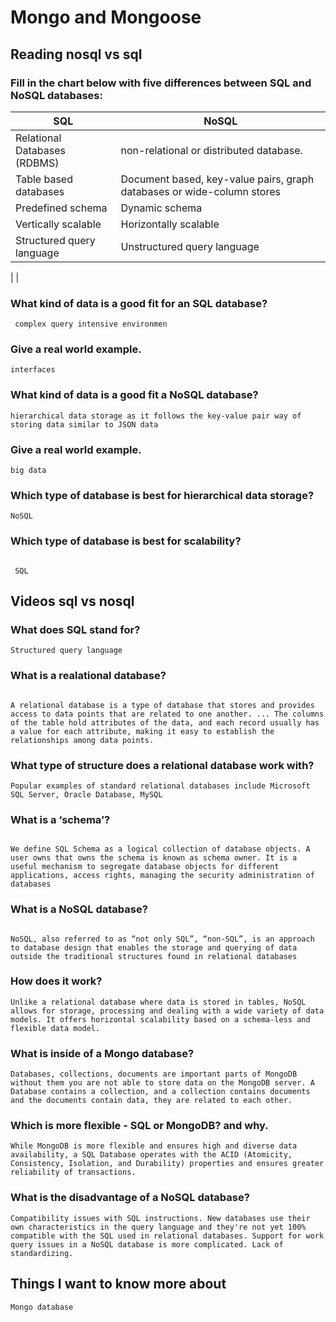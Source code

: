 # Mongo and Mongoose

## Reading nosql vs sql

### Fill in the chart below with five differences between SQL and NoSQL databases:


**SQL** | **NoSQL**
------------ | -------------
 Relational Databases (RDBMS) | non-relational or distributed database.
 Table based databases | Document based, key-value pairs, graph databases or wide-column stores
 Predefined schema | Dynamic schema
 Vertically scalable | Horizontally scalable
 Structured query language | Unstructured query language
 | 
 | 


### What kind of data is a good fit for an SQL database?

```
 complex query intensive environmen

```


### Give a real world example.

```
interfaces

```


### What kind of data is a good fit a NoSQL database?

```
hierarchical data storage as it follows the key-value pair way of storing data similar to JSON data

```


### Give a real world example.

```
big data

```


### Which type of database is best for hierarchical data storage?

```
NoSQL

```


### Which type of database is best for scalability?

```

 SQL

```


## Videos sql vs nosql 


### What does SQL stand for?

```
Structured query language

```


### What is a realational database?

```

A relational database is a type of database that stores and provides access to data points that are related to one another. ... The columns of the table hold attributes of the data, and each record usually has a value for each attribute, making it easy to establish the relationships among data points.

```


### What type of structure does a relational database work with?

```
Popular examples of standard relational databases include Microsoft SQL Server, Oracle Database, MySQL
```


### What is a ‘schema’?

```

We define SQL Schema as a logical collection of database objects. A user owns that owns the schema is known as schema owner. It is a useful mechanism to segregate database objects for different applications, access rights, managing the security administration of databases

```


### What is a NoSQL database?

```

NoSQL, also referred to as “not only SQL”, “non-SQL”, is an approach to database design that enables the storage and querying of data outside the traditional structures found in relational databases

```


### How does it work?

```
Unlike a relational database where data is stored in tables, NoSQL allows for storage, processing and dealing with a wide variety of data models. It offers horizontal scalability based on a schema-less and flexible data model.

```


### What is inside of a Mongo database?

```
Databases, collections, documents are important parts of MongoDB without them you are not able to store data on the MongoDB server. A Database contains a collection, and a collection contains documents and the documents contain data, they are related to each other.

```


### Which is more flexible - SQL or MongoDB? and why.

```
While MongoDB is more flexible and ensures high and diverse data availability, a SQL Database operates with the ACID (Atomicity, Consistency, Isolation, and Durability) properties and ensures greater reliability of transactions.

```


### What is the disadvantage of a NoSQL database?

```
Compatibility issues with SQL instructions. New databases use their own characteristics in the query language and they're not yet 100% compatible with the SQL used in relational databases. Support for work query issues in a NoSQL database is more complicated. Lack of standardizing.

```



## Things I want to know more about

```
Mongo database

```

